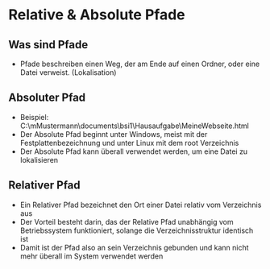 # Relative & Absolute Pfade

## Was sind Pfade
+ Pfade beschreiben einen Weg, der am Ende auf einen Ordner, oder
eine Datei verweist. (Lokalisation)

## Absoluter Pfad
+ Beispiel: C:\mMustermann\documents\bsi1\Hausaufgabe\MeineWebseite.html
+ Der Absolute Pfad beginnt unter Windows, meist mit der Festplattenbezeichnung und
unter Linux mit dem root Verzeichnis
+ Der Absolute Pfad kann überall verwendet werden, um eine Datei zu lokalisieren

## Relativer Pfad
+ Ein Relativer Pfad bezeichnet den Ort einer Datei relativ vom Verzeichnis aus
+ Der Vorteil besteht darin, das der Relative Pfad unabhängig vom Betriebssystem funktioniert,
solange die Verzeichnisstruktur identisch ist
+ Damit ist der Pfad also an sein Verzeichnis gebunden und kann nicht mehr überall im System verwendet werden

